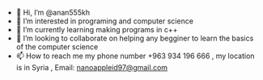 - 👋 Hi, I’m @anan555kh
- 👀 I’m interested in programing and computer science
- 🌱 I’m currently learning making programs in c++
- 💞️ I’m looking to collaborate on helping any begginer to learn the basics of the computer science
- 📫 How to reach me my phone number +963 934 196 666 , my location is in Syria , Email: nanoappleid97@gmail.com

<!---
anan555kh/anan555kh is a ✨ special ✨ repository because its `README.md` (this file) appears on your GitHub profile.
You can click the Preview link to take a look at your changes.
--->
